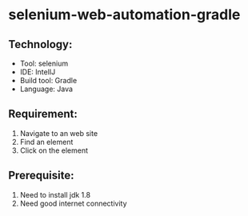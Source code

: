 
 # selenium-web-automation-gradle

## Technology:
- Tool: selenium
- IDE: IntelIJ
- Build tool: Gradle
- Language: Java



## Requirement:
1. Navigate to an web site
2. Find an element
3. Click on the element

## Prerequisite:
1. Need to install jdk 1.8
2. Need good internet connectivity
